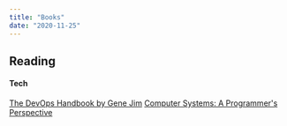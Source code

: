 ```yaml
---
title: "Books"
date: "2020-11-25"
---
```


## Reading

#### Tech

[The DevOps Handbook by Gene Jim](https://www.amazon.com/DevOps-Handbook-World-Class-Reliability-Organizations/dp/1942788002)
[Computer Systems: A Programmer's Perspective](http://csapp.cs.cmu.edu/3e/home.html)

